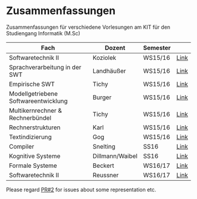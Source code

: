 # Zusammenfassungen
Zusammenfassungen für verschiedene Vorlesungen am KIT für den Studiengang Informatik (M.Sc)

|Fach|Dozent|Semester| |
|---|---|---|---|
|Softwaretechnik II                  |Koziolek       |WS15/16|[Link](swt2/Koziolek/Zusammenfassung.md)|
|Sprachverarbeitung in der SWT       |Landhäußer     |WS15/16|[Link](SiS/Zusammenfassung.md)|
|Empirische SWT                      |Tichy          |WS15/16|[Link](ESWT/Zusammenfassung.md)|
|Modellgetriebene Softwareentwicklung|Burger         |WS15/16|[Link](mdsd/Zusammenfassung.md)|
|Multikernrechner & Rechnerbündel    |Tichy          |WS15/16|[Link](multikern/Zusammenfassung.md)|
|Rechnerstrukturen                   |Karl           |WS15/16|[Link](rechnerstrukturen/Zusammenfassung.md)|
|Textindizierung                     |Gog            |WS15/16|[Link](textindizierung/Zusammenfassung.md)|
|Compiler                            |Snelting       |SS16   |[Link](compiler/Zusammenfassung.md)|
|Kognitive Systeme                   |Dillmann/Waibel|SS16   |[Link](kogsys/Zusammenfassung.md)|
|Formale Systeme                     |Beckert        |WS16/17|[Link](formsys/zusammenfassung.md)|
|Softwaretechnik II                  |Reussner       |WS16/17|[Link](swt2/Reussner/Zusammenfassung.md)|

Please regard [PR#2](https://github.com/Gram21/Zusammenfassungen/pull/2) for issues about some representation etc.
